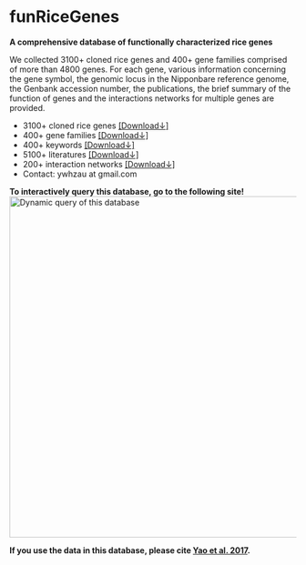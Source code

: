 funRiceGenes
=========

__A comprehensive database of functionally characterized rice genes__

We collected 3100+ cloned rice genes and 400+ gene families comprised of more than 4800 genes. For each gene, 
various information concerning the gene symbol, the genomic locus in the Nipponbare reference genome, 
the Genbank accession number, the publications, the brief summary of the function of genes and the 
interactions networks for multiple genes are provided.

* 3100+ cloned rice genes [[Download↓]](https://funricegenes.github.io/geneInfo.table.txt)  
* 400+ gene families [[Download↓]](https://funricegenes.github.io/famInfo.table.txt)  
* 400+ keywords [[Download↓]](https://funricegenes.github.io/geneKeyword.table.txt)  
* 5100+ literatures [[Download↓]](https://funricegenes.github.io/reference.table.txt)  
* 200+ interaction networks [[Download↓]](https://funricegenes.github.io/net.pdf)  
* Contact: ywhzau at gmail.com   

__To interactively query this database, go to the following site!__  
[<img src="https://funricegenes.github.io/images/funShiny.png" alt="Dynamic query of this database"  style="width: 600px;"/>](http://funricegenes.ncpgr.cn)   

__If you use the data in this database, please cite [Yao et al. 2017](https://academic.oup.com/gigascience/article/7/1/gix119/4689117).__


